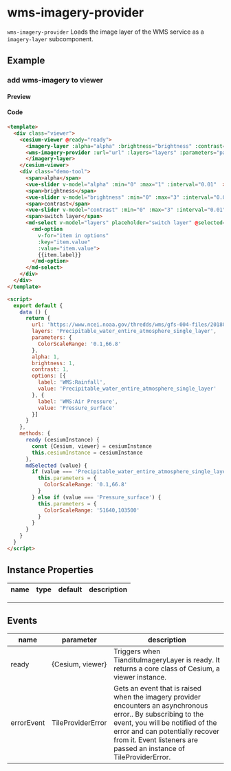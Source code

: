 # wms-imagery-provider

`wms-imagery-provider` Loads the image layer of the WMS service as a `imagery-layer` subcomponent.

## Example

### add wms-imagery to viewer

#### Preview

<doc-preview>
  <template>
    <div class="viewer">
      <cesium-viewer @ready="ready">
       <imagery-layer :alpha="alpha" :brightness="brightness" :contrast="contrast">
        <wms-imagery-provider :url="url" :layers="layers" :parameters="parameters"></wms-imagery-provider>
       </imagery-layer>
      </cesium-viewer>
      <div class="demo-tool">
        <span>alpha</span>
        <vue-slider v-model="alpha" :min="0" :max="1" :interval="0.01"  ></vue-slider>
        <span>brightness</span>
        <vue-slider v-model="brightness" :min="0" :max="3" :interval="0.01"  ></vue-slider>
        <span>contrast</span>
        <vue-slider v-model="contrast" :min="0" :max="3" :interval="0.01"  ></vue-slider>
        <span>switch layer</span>
        <md-select v-model="layers" placeholder="switch layer" @selected="mdSelected">
          <md-option
            v-for="item in options"
            :key="item.value"
            :value="item.value">
            {{item.label}}
          </md-option>
        </md-select>
      </div>
    </div>
  </template>

  <script>
    export default {
      data () {
        return {
          url: 'https://www.ncei.noaa.gov/thredds/wms/gfs-004-files/201809/20180916/gfs_4_20180916_0000_000.grb2',
          layers: 'Precipitable_water_entire_atmosphere_single_layer',
          parameters: {
            ColorScaleRange: '0.1,66.8'
          },
          alpha: 1,
          brightness: 1,
          contrast: 1,
          options: [{
            label: 'WMS:Rainfall',
            value: 'Precipitable_water_entire_atmosphere_single_layer'
          }, {
            label: 'WMS:Air Pressure',
            value: 'Pressure_surface'
          }]
        }
      },
      methods: {
        ready (cesiumInstance) {
          const {Cesium, viewer} = cesiumInstance
          this.cesiumInstance = cesiumInstance
        },
        mdSelected (value) {
          if (value === 'Precipitable_water_entire_atmosphere_single_layer') {
            this.parameters = {
              ColorScaleRange: '0.1,66.8'
            }
          } else if (value === 'Pressure_surface') {
            this.parameters = {
              ColorScaleRange: '51640,103500'
            }
          }
        }
      }
    }
  </script>
</doc-preview>

#### Code

```html
<template>
  <div class="viewer">
    <cesium-viewer @ready="ready">
      <imagery-layer :alpha="alpha" :brightness="brightness" :contrast="contrast">
      <wms-imagery-provider :url="url" :layers="layers" :parameters="parameters"></wms-imagery-provider>
      </imagery-layer>
    </cesium-viewer>
    <div class="demo-tool">
      <span>alpha</span>
      <vue-slider v-model="alpha" :min="0" :max="1" :interval="0.01"  ></vue-slider>
      <span>brightness</span>
      <vue-slider v-model="brightness" :min="0" :max="3" :interval="0.01"  ></vue-slider>
      <span>contrast</span>
      <vue-slider v-model="contrast" :min="0" :max="3" :interval="0.01"  ></vue-slider>
      <span>switch layer</span>
      <md-select v-model="layers" placeholder="switch layer" @selected="mdSelected">
        <md-option
          v-for="item in options"
          :key="item.value"
          :value="item.value">
          {{item.label}}
        </md-option>
      </md-select>
    </div>
  </div>
</template>

<script>
  export default {
    data () {
      return {
        url: 'https://www.ncei.noaa.gov/thredds/wms/gfs-004-files/201809/20180916/gfs_4_20180916_0000_000.grb2',
        layers: 'Precipitable_water_entire_atmosphere_single_layer',
        parameters: {
          ColorScaleRange: '0.1,66.8'
        },
        alpha: 1,
        brightness: 1,
        contrast: 1,
        options: [{
          label: 'WMS:Rainfall',
          value: 'Precipitable_water_entire_atmosphere_single_layer'
        }, {
          label: 'WMS:Air Pressure',
          value: 'Pressure_surface'
        }]
      }
    },
    methods: {
      ready (cesiumInstance) {
        const {Cesium, viewer} = cesiumInstance
        this.cesiumInstance = cesiumInstance
      },
      mdSelected (value) {
        if (value === 'Precipitable_water_entire_atmosphere_single_layer') {
          this.parameters = {
            ColorScaleRange: '0.1,66.8'
          }
        } else if (value === 'Pressure_surface') {
          this.parameters = {
            ColorScaleRange: '51640,103500'
          }
        }
      }
    }
  }
</script>
```

## Instance Properties

|name|type|default|description|
|------|-----|-----|----|
---

## Events

|name|parameter|description|
|------|----|----|
|ready|{Cesium, viewer}|Triggers when TiandituImageryLayer is ready. It returns a core class of Cesium, a viewer instance.|
|errorEvent|TileProviderError|Gets an event that is raised when the imagery provider encounters an asynchronous error.. By subscribing to the event, you will be notified of the error and can potentially recover from it. Event listeners are passed an instance of TileProviderError.|
